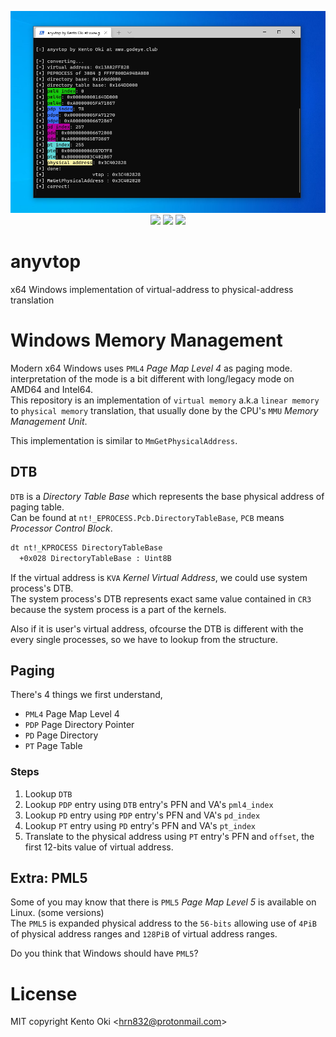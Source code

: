 <p align="center">
<img src="image.png">
  
<img src="https://img.shields.io/github/workflow/status/kkent030315/anyvtop/MSBuild?style=for-the-badge">
<img src="https://img.shields.io/badge/platform-win--64-00a2ed?style=for-the-badge">
<img src="https://img.shields.io/github/license/kkent030315/anyvtop?style=for-the-badge">
</p>

# anyvtop

x64 Windows implementation of virtual-address to physical-address translation

# Windows Memory Management

Modern x64 Windows uses `PML4` *Page Map Level 4* as paging mode. interpretation of the mode is a bit different with long/legacy mode on AMD64 and Intel64.  
This repository is an implementation of `virtual memory` a.k.a `linear memory` to `physical memory` translation, that usually done by the CPU's `MMU` *Memory Management Unit*.

This implementation is similar to `MmGetPhysicalAddress`.  

## DTB

`DTB` is a *Directory Table Base* which represents the base physical address of paging table.  
Can be found at `nt!_EPROCESS.Pcb.DirectoryTableBase`, `PCB` means *Processor Control Block*.

```bash
dt nt!_KPROCESS DirectoryTableBase
  +0x028 DirectoryTableBase : Uint8B
```

If the virtual address is `KVA` *Kernel Virtual Address*, we could use system process's DTB.  
The system process's DTB represents exact same value contained in `CR3` because the system process is a part of the kernels.

Also if it is user's virtual address, ofcourse the DTB is different with the every single processes, so we have to lookup from the structure.

## Paging

There's 4 things we first understand,

- `PML4` Page Map Level 4
- `PDP` Page Directory Pointer
- `PD` Page Directory
- `PT` Page Table

### Steps

1. Lookup `DTB`
2. Lookup `PDP` entry using `DTB` entry's PFN and VA's `pml4_index`
3. Lookup `PD` entry using `PDP` entry's PFN and VA's `pd_index`
4. Lookup `PT` entry using `PD` entry's PFN and VA's `pt_index`
5. Translate to the physical address using `PT` entry's PFN and `offset`, the first 12-bits value of virtual address.

## Extra: PML5

Some of you may know that there is `PML5` *Page Map Level 5* is available on Linux. (some versions)  
The `PML5` is expanded physical address to the `56-bits` allowing use of `4PiB` of physical address ranges and `128PiB` of virtual address ranges.  

Do you think that Windows should have `PML5`?

# License

MIT copyright Kento Oki \<hrn832@protonmail.com\>
